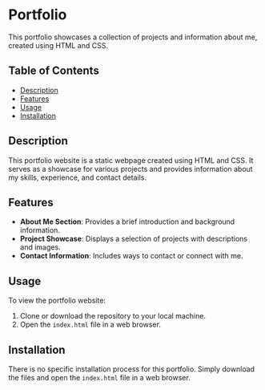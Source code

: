 # Portfolio

This portfolio showcases a collection of projects and information about me, created using HTML and CSS.

## Table of Contents
- [Description](#description)
- [Features](#features)
- [Usage](#usage)
- [Installation](#installation)

## Description

This portfolio website is a static webpage created using HTML and CSS. It serves as a showcase for various projects and provides information about my skills, experience, and contact details.

## Features
- **About Me Section**: Provides a brief introduction and background information.
- **Project Showcase**: Displays a selection of projects with descriptions and images.
- **Contact Information**: Includes ways to contact or connect with me.

## Usage

To view the portfolio website:

1. Clone or download the repository to your local machine.
2. Open the `index.html` file in a web browser.


## Installation

There is no specific installation process for this portfolio. Simply download the files and open the `index.html` file in a web browser.

